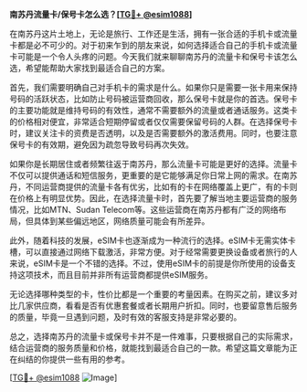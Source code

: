 **南苏丹流量卡/保号卡怎么选？[[TG💪+ @esim1088](https://t.me/s/esim1088)]**

在南苏丹这片土地上，无论是旅行、工作还是生活，拥有一张合适的手机卡或流量卡都是必不可少的。对于初来乍到的朋友来说，如何选择适合自己的手机卡或流量卡可能是一个令人头疼的问题。今天我们就来聊聊南苏丹的流量卡和保号卡该怎么选，希望能帮助大家找到最适合自己的方案。

首先，我们需要明确自己对手机卡的需求是什么。如果你只是需要一张卡用来保持号码的活跃状态，比如防止号码被运营商回收，那么保号卡就是你的首选。保号卡的主要功能就是维持号码的有效性，通常不需要额外的流量或者通话服务。这类卡的价格相对便宜，非常适合短期停留或者仅仅需要保留号码的人群。在选择保号卡时，建议关注卡的资费是否透明，以及是否需要额外的激活费用。同时，也要注意保号卡的有效期，避免因为疏忽导致号码再次失效。

如果你是长期居住或者频繁往返于南苏丹，那么流量卡可能是更好的选择。流量卡不仅可以提供通话和短信服务，更重要的是它能够满足你日常上网的需求。在南苏丹，不同运营商提供的流量卡各有优劣，比如有的卡在网络覆盖上更广，有的卡则在价格上有明显优势。因此，在选择流量卡时，首先要了解当地主要运营商的服务情况，比如MTN、Sudan Telecom等。这些运营商在南苏丹都有广泛的网络布局，但具体到某些偏远地区，网络质量可能会有所差异。

此外，随着科技的发展，eSIM卡也逐渐成为一种流行的选择。eSIM卡无需实体卡槽，可以直接通过网络下载激活，非常方便。对于经常需要更换设备或者旅行的人来说，eSIM卡是一个不错的选择。不过，使用eSIM卡的前提是你所使用的设备支持这项技术，而且目前并非所有运营商都提供eSIM服务。

无论选择哪种类型的卡，性价比都是一个重要的考量因素。在购买之前，建议多对比几家供应商，看看是否有优惠套餐或者长期用户折扣。同时，也要留意售后服务的质量，毕竟一旦遇到问题，及时有效的客服支持是非常必要的。

总之，选择南苏丹的流量卡或保号卡并不是一件难事，只要根据自己的实际需求，结合运营商的服务质量和价格，就能找到最适合自己的一款。希望这篇文章能为正在纠结的你提供一些有用的参考。

[[TG💪+ @esim1088](https://t.me/s/esim1088) ![Image](https://i.postimg.cc/4NQfJmqS/Snipaste-2025-05-13-00-14-12.png)]